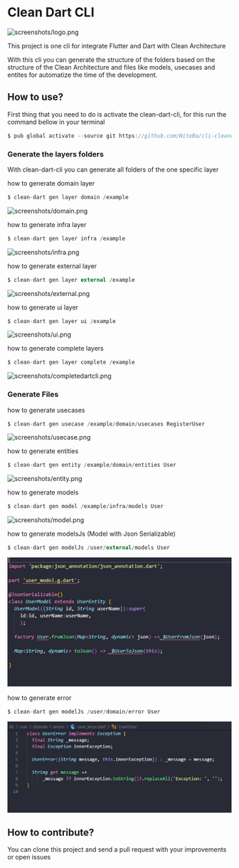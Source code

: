 # Clean Dart CLI

![screenshots/logo.png](screenshots/logo.png)

This project is one cli for integrate Flutter and Dart with Clean Architecture

With this cli you can generate the structure of the folders based on the structure of the Clean Architecture and files like models, usecases and entites for automatize the time of the development.

## How to use?

First thing that you need to do is activate the clean-dart-cli, for this run the command bellow in your terminal

```dart
$ pub global activate --source git https://github.com/NitoBa/cli-cleandart.git
```

### Generate the layers folders

With clean-dart-cli you can generate all folders of the one specific layer

how to generate domain layer 

```dart
$ clean-dart gen layer domain /example
```

![screenshots/domain.png](screenshots/domain.png)

how to generate infra layer

```dart
$ clean-dart gen layer infra /example
```

![screenshots/infra.png](screenshots/infra.png)

how to generate external layer

```dart
$ clean-dart gen layer external /example
```

![screenshots/external.png](screenshots/external.png)

how to generate ui layer

```dart
$ clean-dart gen layer ui /example
```

![screenshots/ui.png](screenshots/ui.png)

how to generate complete layers

```dart
$ clean-dart gen layer complete /example
```

![screenshots/completedartcli.png](screenshots/completedartcli.png)

### Generate Files

how to generate usecases

```dart
$ clean-dart gen usecase /example/domain/usecases RegisterUser
```

![screenshots/usecase.png](screenshots/usecase.png)

how to generate entities

```dart
$ clean-dart gen entity /example/domain/entities User
```

![screenshots/entity.png](screenshots/entity.png)

how to generate models

```dart
$ clean-dart gen model /example/infra/models User
```

![screenshots/model.png](screenshots/model.png)


how to generate modelsJs (Model with Json Serializable)

```dart
$ clean-dart gen modelJs /user/external/models User
```

![screenshots/model.png](screenshots/model_js.png)


how to generate error

```dart
$ clean-dart gen modelJs /user/domain/error User
```

![screenshots/model.png](screenshots/error.png)

## How to contribute?

You can clone this project and send a pull request with your improvements or open issues
